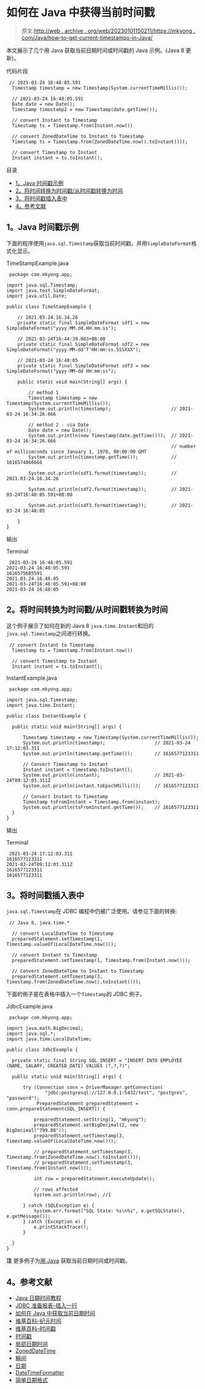 # 如何在 Java 中获得当前时间戳

> 原文:[http://web . archive . org/web/20230101150211/https://mkyong . com/Java/how-to-get-current-timestamps-in-Java/](http://web.archive.org/web/20230101150211/https://mkyong.com/java/how-to-get-current-timestamps-in-java/)

本文展示了几个用 Java 获取当前日期时间或时间戳的 Java 示例。(Java 8 更新)。

代码片段

```
 // 2021-03-24 16:48:05.591
  Timestamp timestamp = new Timestamp(System.currentTimeMillis());

  // 2021-03-24 16:48:05.591
  Date date = new Date();
  Timestamp timestamp2 = new Timestamp(date.getTime());

  // convert Instant to Timestamp
  Timestamp ts = Timestamp.from(Instant.now())

  // convert ZonedDateTime to Instant to Timestamp
  Timestamp ts = Timestamp.from(ZonedDateTime.now().toInstant()));

  // convert Timestamp to Instant
  Instant instant = ts.toInstant(); 
```

目录

*   [1。Java 时间戳示例](#java-timestamp-examples)
*   [2。将时间转换为时间戳/从时间戳转换为时间](#convert-instant-tofrom-timestamp)
*   [3。将时间戳插入表中](#insert-timestamp-into-a-table)
*   [4。参考文献](#references)

## 1。Java 时间戳示例

下面的程序使用`java.sql.Timestamp`获取当前时间戳，并用`SimpleDateFormat`格式化显示。

TimeStampExample.java

```
 package com.mkyong.app;

import java.sql.Timestamp;
import java.text.SimpleDateFormat;
import java.util.Date;

public class TimeStampExample {

    // 2021.03.24.16.34.26
    private static final SimpleDateFormat sdf1 = new SimpleDateFormat("yyyy.MM.dd.HH.mm.ss");

    // 2021-03-24T16:44:39.083+08:00
    private static final SimpleDateFormat sdf2 = new SimpleDateFormat("yyyy-MM-dd'T'HH:mm:ss.SSSXXX");

    // 2021-03-24 16:48:05
    private static final SimpleDateFormat sdf3 = new SimpleDateFormat("yyyy-MM-dd HH:mm:ss");

    public static void main(String[] args) {

        // method 1
        Timestamp timestamp = new Timestamp(System.currentTimeMillis());
        System.out.println(timestamp);                      // 2021-03-24 16:34:26.666

        // method 2 - via Date
        Date date = new Date();
        System.out.println(new Timestamp(date.getTime()));  // 2021-03-24 16:34:26.666
                                                            // number of milliseconds since January 1, 1970, 00:00:00 GMT
        System.out.println(timestamp.getTime());            // 1616574866666

        System.out.println(sdf1.format(timestamp));         // 2021.03.24.16.34.26

        System.out.println(sdf2.format(timestamp));         // 2021-03-24T16:48:05.591+08:00

        System.out.println(sdf3.format(timestamp));         // 2021-03-24 16:48:05

    }
} 
```

输出

Terminal

```
 2021-03-24 16:48:05.591
2021-03-24 16:48:05.591
1616575685591
2021.03.24.16.48.05
2021-03-24T16:48:05.591+08:00
2021-03-24 16:48:05 
```

## 2。将时间转换为时间戳/从时间戳转换为时间

这个例子展示了如何在新的 Java 8 `java.time.Instant`和旧的`java.sql.Timestamp`之间进行转换。

```
 // convert Instant to Timestamp
  Timestamp ts = Timestamp.from(Instant.now())

  // convert Timestamp to Instant
  Instant instant = ts.toInstant(); 
```

InstantExample.java

```
 package com.mkyong.app;

import java.sql.Timestamp;
import java.time.Instant;

public class InstantExample {

  public static void main(String[] args) {

      Timestamp timestamp = new Timestamp(System.currentTimeMillis());
      System.out.println(timestamp);                  // 2021-03-24 17:12:03.311
      System.out.println(timestamp.getTime());        // 1616577123311

      // Convert Timestamp to Instant
      Instant instant = timestamp.toInstant();
      System.out.println(instant);                    // 2021-03-24T09:12:03.311Z
      System.out.println(instant.toEpochMilli());     // 1616577123311

      // Convert Instant to Timestamp
      Timestamp tsFromInstant = Timestamp.from(instant);
      System.out.println(tsFromInstant.getTime());    // 1616577123311
  }
} 
```

输出

Terminal

```
 2021-03-24 17:12:03.311
1616577123311
2021-03-24T09:12:03.311Z
1616577123311
1616577123311 
```

## 3。将时间戳插入表中

`java.sql.Timestamp`在 JDBC 编程中仍被广泛使用。请参见下面的转换:

```
 // Java 8, java.time.*

  // convert LocalDateTime to Timestamp
  preparedStatement.setTimestamp(1, Timestamp.valueOf(LocalDateTime.now()));

  // convert Instant to Timestamp
  preparedStatement.setTimestamp(1, Timestamp.from(Instant.now()));

  // Convert ZonedDateTime to Instant to Timestamp
  preparedStatement.setTimestamp(3, Timestamp.from(ZonedDateTime.now().toInstant())); 
```

下面的例子是在表格中插入一个`Timestamp`的 JDBC 例子。

JdbcExample.java

```
 package com.mkyong.app;

import java.math.BigDecimal;
import java.sql.*;
import java.time.LocalDateTime;

public class JdbcExample {

  private static final String SQL_INSERT = "INSERT INTO EMPLOYEE (NAME, SALARY, CREATED_DATE) VALUES (?,?,?)";

  public static void main(String[] args) {

      try (Connection conn = DriverManager.getConnection(
              "jdbc:postgresql://127.0.0.1:5432/test", "postgres", "password");
           PreparedStatement preparedStatement = conn.prepareStatement(SQL_INSERT)) {

          preparedStatement.setString(1, "mkyong");
          preparedStatement.setBigDecimal(2, new BigDecimal("799.88"));
          preparedStatement.setTimestamp(3, Timestamp.valueOf(LocalDateTime.now()));

          // preparedStatement.setTimestamp(3, Timestamp.from(ZonedDateTime.now().toInstant()));
          // preparedStatement.setTimestamp(3, Timestamp.from(Instant.now()));

          int row = preparedStatement.executeUpdate();

          // rows affected
          System.out.println(row); //1

      } catch (SQLException e) {
          System.err.format("SQL State: %s\n%s", e.getSQLState(), e.getMessage());
      } catch (Exception e) {
          e.printStackTrace();
      }

  }
} 
```

**注**
更多例子为[用 Java](http://web.archive.org/web/20221229105020/https://mkyong.com/java/java-how-to-get-current-date-time-date-and-calender/) 获取当前日期时间或时间戳。

## 4。参考文献

*   [Java 日期时间教程](http://web.archive.org/web/20221229105020/https://mkyong.com/tutorials/java-date-time-tutorials/)
*   [JDBC 准备报表–插入一行](http://web.archive.org/web/20221229105020/https://mkyong.com/jdbc/jdbc-preparestatement-example-insert-a-record/)
*   [如何在 Java 中获取当前日期时间](http://web.archive.org/web/20221229105020/https://mkyong.com/java/java-how-to-get-current-date-time-date-and-calender/)
*   [维基百科–纪元时间](http://web.archive.org/web/20221229105020/https://en.wikipedia.org/wiki/Unix_time)
*   [维基百科–时间戳](http://web.archive.org/web/20221229105020/https://en.wikipedia.org/wiki/Timestamp)
*   [时间戳](http://web.archive.org/web/20221229105020/https://docs.oracle.com/en/java/javase/11/docs/api/java.sql/java/sql/Timestamp.html)
*   [局部日期时间](http://web.archive.org/web/20221229105020/https://docs.oracle.com/en/java/javase/11/docs/api/java.base/java/time/LocalDateTime.html)
*   [ZonedDateTime](http://web.archive.org/web/20221229105020/https://docs.oracle.com/en/java/javase/11/docs/api/java.base/java/time/ZonedDateTime.html)
*   [瞬间](http://web.archive.org/web/20221229105020/https://docs.oracle.com/en/java/javase/11/docs/api/java.base/java/time/Instant.html)
*   [日期](http://web.archive.org/web/20221229105020/https://docs.oracle.com/en/java/javase/11/docs/api/java.base/java/util/Date.html)
*   [DateTimeFormatter](http://web.archive.org/web/20221229105020/https://docs.oracle.com/en/java/javase/11/docs/api/java.base/java/time/format/DateTimeFormatter.html)
*   [简单日期格式](http://web.archive.org/web/20221229105020/https://docs.oracle.com/en/java/javase/11/docs/api/java.base/java/text/SimpleDateFormat.html)

<input type="hidden" id="mkyong-current-postId" value="3760">